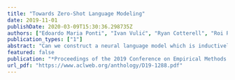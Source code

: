 ```yaml
---
title: "Towards Zero-Shot Language Modeling"
date: 2019-11-01
publishDate: 2020-03-09T15:30:36.298735Z
authors: ["Edoardo Maria Ponti", "Ivan Vulić", "Ryan Cotterell", "Roi Reichart", "Anna Korhonen"]
publication_types: ["1"]
abstract: "Can we construct a neural language model which is inductively biased towards learning human language? Motivated by this question, we aim at constructing an informative prior for held-out languages on the task of character-level, open-vocabulary language modelling. We obtain this prior as the posterior over network weights conditioned on the data from a sample of training languages, which is approximated through Laplace′s method. Based on a large and diverse sample of languages, the use of our prior outperforms baseline models with an uninformative prior in both zero-shot and few-shot settings, showing that the prior is imbued with universal linguistic knowledge. Moreover, we harness broad language-specific information available for most languages of the world, i.e., features from typological databases, as distant supervision for held-out languages. We explore several language modelling conditioning techniques, including concatenation and meta-networks for parameter generation. They appear beneficial in the few-shot setting, but ineffective in the zero-shot setting. Since the paucity of even plain digital text affects the majority of the world′s languages, we hope that these insights will broaden the scope of applications for language technology."
featured: false
publication: "*Proceedings of the 2019 Conference on Empirical Methods in Natural Language Processing and the 9th International Joint Conference on Natural Language Processing*"
url_pdf: "https://www.aclweb.org/anthology/D19-1288.pdf"
---
```


